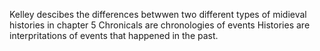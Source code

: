 Kelley descibes the differences betwwen two different types of midieval histories in chapter 5
   Chronicals are chronologies of events
   Histories are interpritations of events that happened in the past.
  
